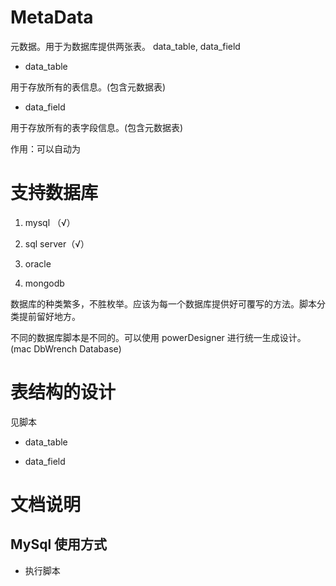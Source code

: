 # MetaData

元数据。用于为数据库提供两张表。 data_table, data_field

- data_table

用于存放所有的表信息。(包含元数据表)

- data_field

用于存放所有的表字段信息。(包含元数据表)

作用：可以自动为

# 支持数据库

1. mysql （√）

2. sql server（√）

3. oracle

4. mongodb

数据库的种类繁多，不胜枚举。应该为每一个数据库提供好可覆写的方法。脚本分类提前留好地方。

不同的数据库脚本是不同的。可以使用 powerDesigner 进行统一生成设计。(mac DbWrench Database)

# 表结构的设计

见脚本

- data_table

- data_field

# 文档说明

## MySql 使用方式

- 执行脚本




